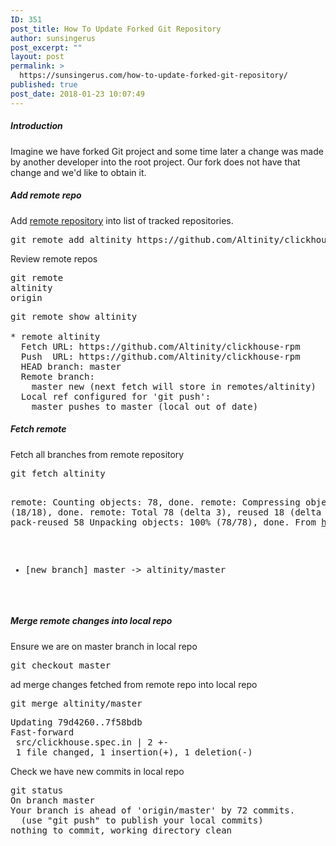 ```yaml
---
ID: 351
post_title: How To Update Forked Git Repository
author: sunsingerus
post_excerpt: ""
layout: post
permalink: >
  https://sunsingerus.com/how-to-update-forked-git-repository/
published: true
post_date: 2018-01-23 10:07:49
---
```

<h5>Introduction</h5>
Imagine we have forked Git project and some time later a change was made by another developer into the root project. Our fork does not have that change and we'd like to obtain it.

<h5>Add remote repo</h5>
Add <a href="https://git-scm.com/docs/git-remote" rel="noopener" target="_blank">remote repository</a> into list of tracked repositories.
<pre>
git remote add altinity https://github.com/Altinity/clickhouse-rpm
</pre>
Review remote repos
<pre>
git remote
altinity
origin
</pre>

<pre>
git remote show altinity

* remote altinity
  Fetch URL: https://github.com/Altinity/clickhouse-rpm
  Push  URL: https://github.com/Altinity/clickhouse-rpm
  HEAD branch: master
  Remote branch:
    master new (next fetch will store in remotes/altinity)
  Local ref configured for 'git push':
    master pushes to master (local out of date)
</pre>

<h5>Fetch remote</h5>
Fetch all branches from remote repository
<pre>
git fetch altinity

remote: Counting objects: 78, done.
remote: Compressing objects: 100% (18/18), done.
remote: Total 78 (delta 3), reused 18 (delta 2), pack-reused 58
Unpacking objects: 100% (78/78), done.
From https://github.com/Altinity/clickhouse-rpm
 * [new branch]      master     -> altinity/master
</pre>

<h5>Merge remote changes into local repo</h5>
Ensure we are on master branch in local repo
<pre>
git checkout master
</pre>
ad merge changes fetched from remote repo into local repo
<pre>
git merge altinity/master
</pre>
<pre>
Updating 79d4260..7f58bdb
Fast-forward
 src/clickhouse.spec.in | 2 +-
 1 file changed, 1 insertion(+), 1 deletion(-)
</pre>

Check we have new commits in local repo
<pre>
git status
On branch master
Your branch is ahead of 'origin/master' by 72 commits.
  (use "git push" to publish your local commits)
nothing to commit, working directory clean
</pre>